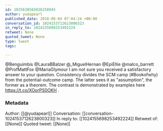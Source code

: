 ```yaml
---
id: 1025638565026258945
author: yudapearl
published_date: 2018-08-04 07:04:24 +00:00
conversation_id: 1024153712623800323
in_reply_to: 1024155698253492224
retweet: None
quoted_tweet: None
type: tweet
tags:

---
```


@Benguimbis @LauraBBalzer @_MiguelHernan @EpiEllie @malco_barrett @ProfMattFox @MariaGlymour I am not sure you received a satisfactory answer to your question. Consistency  divides the SCM camp (#Bookofwhy) from the potential-outcome camp. The latter sees it as "assumption", the former as a theorem. The contrast is demonstrated by examples here https://t.co/XOorPS0OKH .

### Metadata

Author: [[@yudapearl]]
Conversation: [[conversation-1024153712623800323]]
In reply to: [[1024155698253492224]]
Retweet of: [[None]]
Quoted tweet: [[None]]
